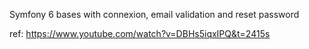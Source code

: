 Symfony 6 bases with connexion, email validation and reset password

ref: https://www.youtube.com/watch?v=DBHs5iqxIPQ&t=2415s
